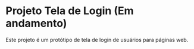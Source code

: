 # Projeto Tela de Login (Em andamento)

Este projeto é um protótipo de tela de login de usuários para páginas web.
 
